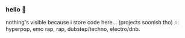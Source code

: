 ### hello 👋
nothing's visible because i store code here... (projects soonish tho)
🎶: hyperpop, emo rap, rap, dubstep/techno, electro/dnb.
















<!--
**femboyhaxing/femboyhaxing** is a ✨ _special_ ✨ repository because its `README.md` (this file) appears on your GitHub profile.

Here are some ideas to get you started:

- 🔭 I’m currently working on ...
- 🌱 I’m currently learning ...
- 👯 I’m looking to collaborate on ...
- 🤔 I’m looking for help with ...
- 💬 Ask me about ...
- 📫 How to reach me: ...
- 😄 Pronouns: ...
- ⚡ Fun fact: ...
-->
